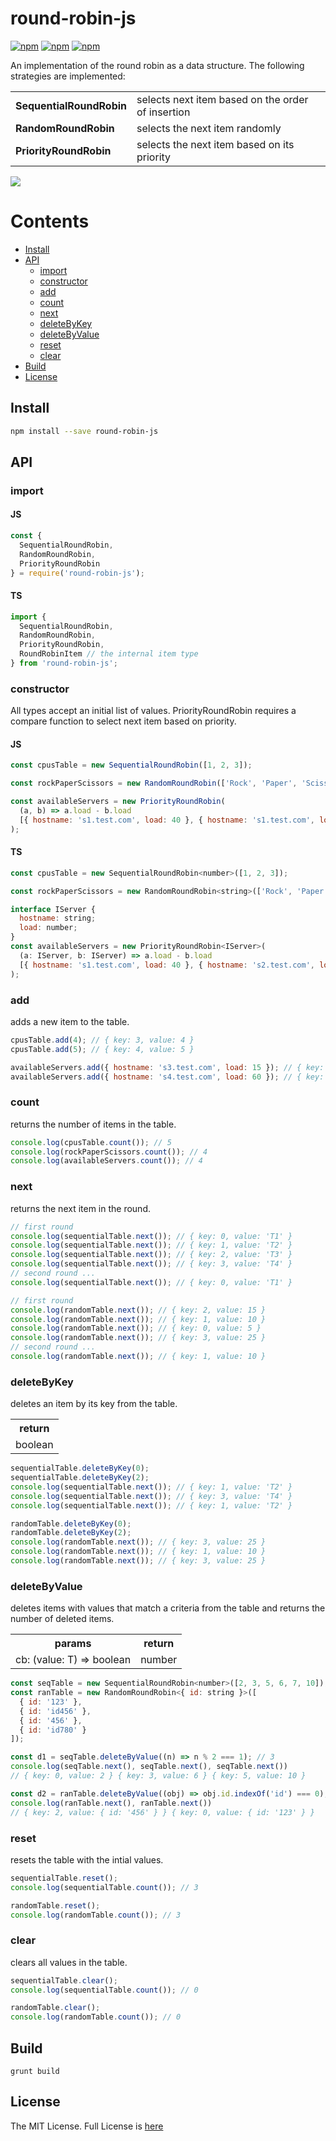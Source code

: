 # round-robin-js

[![npm](https://img.shields.io/npm/v/round-robin-js.svg)](https://www.npmjs.com/package/round-robin-js) [![npm](https://img.shields.io/npm/dm/round-robin-js.svg)](https://www.npmjs.com/package/round-robin-js) [![npm](https://img.shields.io/badge/node-%3E=%206.0-blue.svg)](https://www.npmjs.com/package/round-robin-js)

An implementation of the round robin as a data structure. The following strategies are implemented:
<table>
  <tr>
    <td><b>SequentialRoundRobin</b></td>
    <td>selects next item based on the order of insertion</td>
  </tr>
  <tr>
    <td><b>RandomRoundRobin</b></td>
    <td>selects the next item randomly</td>
  </tr>
  <tr>
    <td><b>PriorityRoundRobin</b></td>
    <td>selects the next item based on its priority</td>
  </tr>
</table>

<img src="https://user-images.githubusercontent.com/6517308/121813242-859a9700-cc6b-11eb-99c0-49e5bb63005b.jpg">

# Contents
* [Install](#install)
* [API](#api)
  * [import](#import)
  * [constructor](#constructor)
  * [add](#add)
  * [count](#count)
  * [next](#next)
  * [deleteByKey](#deletebykey)
  * [deleteByValue](#deletebyvalue)
  * [reset](#reset)
  * [clear](#clear)
 * [Build](#build)
 * [License](#license)

## Install

```sh
npm install --save round-robin-js
```

## API

### import

#### JS

```js
const {
  SequentialRoundRobin,
  RandomRoundRobin,
  PriorityRoundRobin
} = require('round-robin-js');
```

#### TS
```js
import {
  SequentialRoundRobin,
  RandomRoundRobin,
  PriorityRoundRobin,
  RoundRobinItem // the internal item type
} from 'round-robin-js';
```

### constructor
All types accept an initial list of values. PriorityRoundRobin requires a compare function to select next item based on priority.

#### JS

```js
const cpusTable = new SequentialRoundRobin([1, 2, 3]);

const rockPaperScissors = new RandomRoundRobin(['Rock', 'Paper', 'Scissors']);

const availableServers = new PriorityRoundRobin(
  (a, b) => a.load - b.load
  [{ hostname: 's1.test.com', load: 40 }, { hostname: 's1.test.com', load: 30 }]
);
```

#### TS

```js
const cpusTable = new SequentialRoundRobin<number>([1, 2, 3]);

const rockPaperScissors = new RandomRoundRobin<string>(['Rock', 'Paper', 'Scissors']);

interface IServer {
  hostname: string;
  load: number;
}
const availableServers = new PriorityRoundRobin<IServer>(
  (a: IServer, b: IServer) => a.load - b.load
  [{ hostname: 's1.test.com', load: 40 }, { hostname: 's2.test.com', load: 30 }]
);
```

### add
adds a new item to the table.

```js
cpusTable.add(4); // { key: 3, value: 4 }
cpusTable.add(5); // { key: 4, value: 5 }

availableServers.add({ hostname: 's3.test.com', load: 15 }); // { key: 2, value: { hostname: 's3.test.com', load: 15 } }
availableServers.add({ hostname: 's4.test.com', load: 60 }); // { key: 3, value: { hostname: 's4.test.com', load: 60 } }
```

### count
returns the number of items in the table.

```js
console.log(cpusTable.count()); // 5
console.log(rockPaperScissors.count()); // 4
console.log(availableServers.count()); // 4
```

### next
returns the next item in the round.

```js
// first round
console.log(sequentialTable.next()); // { key: 0, value: 'T1' }
console.log(sequentialTable.next()); // { key: 1, value: 'T2' }
console.log(sequentialTable.next()); // { key: 2, value: 'T3' }
console.log(sequentialTable.next()); // { key: 3, value: 'T4' }
// second round ...
console.log(sequentialTable.next()); // { key: 0, value: 'T1' }

// first round
console.log(randomTable.next()); // { key: 2, value: 15 }
console.log(randomTable.next()); // { key: 1, value: 10 }
console.log(randomTable.next()); // { key: 0, value: 5 }
console.log(randomTable.next()); // { key: 3, value: 25 }
// second round ...
console.log(randomTable.next()); // { key: 1, value: 10 }
```

### deleteByKey
deletes an item by its key from the table.

<table>
  <tr>
    <th align="center">return</th>
  </tr>
  <tr>
    <td align="center">boolean</td>
  </tr>
</table>

```js
sequentialTable.deleteByKey(0);
sequentialTable.deleteByKey(2);
console.log(sequentialTable.next()); // { key: 1, value: 'T2' }
console.log(sequentialTable.next()); // { key: 3, value: 'T4' }
console.log(sequentialTable.next()); // { key: 1, value: 'T2' }

randomTable.deleteByKey(0);
randomTable.deleteByKey(2);
console.log(randomTable.next()); // { key: 3, value: 25 }
console.log(randomTable.next()); // { key: 1, value: 10 }
console.log(randomTable.next()); // { key: 3, value: 25 }
```

### deleteByValue
deletes items with values that match a criteria from the table and returns the number of deleted items.

<table>
  <tr>
    <th align="center">params</th>
    <th align="center">return</th>
  </tr>
  <tr>
    <td align="center">cb: (value: T) => boolean</td>
    <td align="center">number</td>
  </tr>
</table>

```js
const seqTable = new SequentialRoundRobin<number>([2, 3, 5, 6, 7, 10]);
const ranTable = new RandomRoundRobin<{ id: string }>([
  { id: '123' },
  { id: 'id456' },
  { id: '456' },
  { id: 'id780' }
]);

const d1 = seqTable.deleteByValue((n) => n % 2 === 1); // 3
console.log(seqTable.next(), seqTable.next(), seqTable.next())
// { key: 0, value: 2 } { key: 3, value: 6 } { key: 5, value: 10 }

const d2 = ranTable.deleteByValue((obj) => obj.id.indexOf('id') === 0); // 2
console.log(ranTable.next(), ranTable.next())
// { key: 2, value: { id: '456' } } { key: 0, value: { id: '123' } }
```

### reset
resets the table with the intial values.

```js
sequentialTable.reset();
console.log(sequentialTable.count()); // 3

randomTable.reset();
console.log(randomTable.count()); // 3
```

### clear
clears all values in the table.

```js
sequentialTable.clear();
console.log(sequentialTable.count()); // 0

randomTable.clear();
console.log(randomTable.count()); // 0
```

## Build
```
grunt build
```

## License
The MIT License. Full License is [here](https://github.com/eyas-ranjous/round-robin-js/blob/main/LICENSE)
